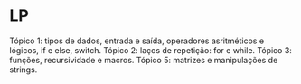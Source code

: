 # LP
Tópico 1: tipos de dados, entrada e saída, operadores asritméticos e lógicos, if e else, switch.
Tópico 2: laços de repetição: for e while.
Tópico 3: funções, recursividade e macros.
Tópico 5: matrizes e manipulações de strings.
